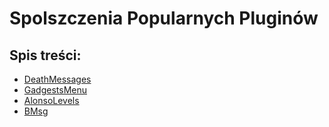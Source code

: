 # Spolszczenia Popularnych Pluginów

## Spis treści:
- [DeathMessages](https://github.com/vBagieta/Minecraft/blob/main/Pluginy/Spolszczenia/spolszczenie-death-messages.md)
- [GadgestsMenu]()
- [AlonsoLevels]()
- [BMsg](https://github.com/vBagieta/Minecraft/blob/main/Pluginy/Spolszczenia/spolszczenie-bmsg.md)
